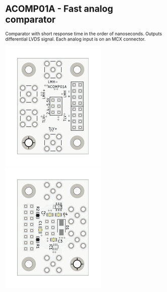 # ACOMP01A - Fast analog comparator


Comparator with short response time in the order of nanoseconds. Outputs differential LVDS signal. Each analog input is on an MCX connector.

![](/doc/gen/img/ACOMP01-top.svg) ![](/doc/gen/img/ACOMP01-bottom.svg)
